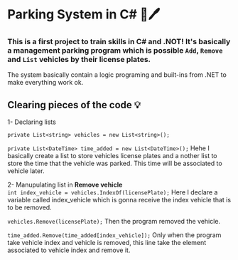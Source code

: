 # Parking System in C# 🚗🖊️

### This is a first project to train skills in C# and .NOT! It's basically a management parking program which is possible ```Add```, ```Remove``` and ```List``` vehicles by their license plates.

The system basically contain a logic programing and built-ins from .NET to make everything work ok.


## Clearing pieces of the code 💡
1- Declaring lists   

```private List<string> vehicles = new List<string>();```

```private List<DateTime> time_added = new List<DateTime>();```
Hehe I basically create a list to store vehicles license plates and a nother list to store the time that the vehicle was parked. This time will be associated to vehicle later.

2- Manupulating list in **Remove vehicle**   
```int index_vehicle = vehicles.IndexOf(licensePlate);```
Here I declare a variable called index_vehicle which is gonna receive the index vehicle that is to be removed.

```vehicles.Remove(licensePlate);```
Then the program removed the vehicle.

```time_added.Remove(time_added[index_vehicle]);```
Only when the program take vehicle index and vehicle is removed, this line take the element associated to vehicle index and remove it.


